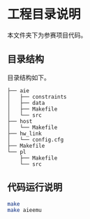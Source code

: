 # 工程目录说明

本文件夹下为参赛项目代码。

## 目录结构

目录结构如下。

```console
├── aie
│   ├── constraints
│   ├── data
│   ├── Makefile
│   └── src
├── host
│   └── Makefile
├── hw_link
│   └── config.cfg
├── Makefile
└── pl
    ├── Makefile
    └── src
```

## 代码运行说明

```bash
make
make aieemu
```
